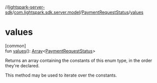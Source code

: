 //[lightspark-server-sdk](../../../index.md)/[com.lightspark.sdk.server.model](../index.md)/[PaymentRequestStatus](index.md)/[values](values.md)

# values

[common]\
fun [values](values.md)(): [Array](https://kotlinlang.org/api/latest/jvm/stdlib/kotlin/-array/index.html)&lt;[PaymentRequestStatus](index.md)&gt;

Returns an array containing the constants of this enum type, in the order they're declared.

This method may be used to iterate over the constants.
